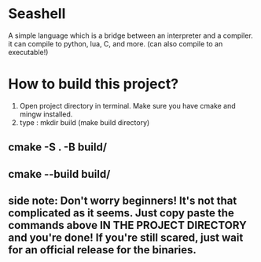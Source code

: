 # Seashell
A simple language which is a bridge between an interpreter and a compiler. it can compile to python, lua, C, and more. (can also compile to an executable!)

# How to build this project?
1. Open project directory in terminal. Make sure you have cmake and mingw installed.
2. type :
mkdir build (make build directory)

## cmake -S . -B build/
## cmake --build build/

side note:  Don't worry beginners! It's not that complicated as it seems. Just copy paste the commands above IN THE PROJECT DIRECTORY and you're done!
            If you're still scared, just wait for an official release for the binaries.
--------------------------------------------------
